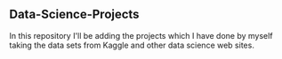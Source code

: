 ## Data-Science-Projects ##        
In this repository I'll be adding the projects which I have done by myself taking the data sets from Kaggle and other data science web sites.                               
